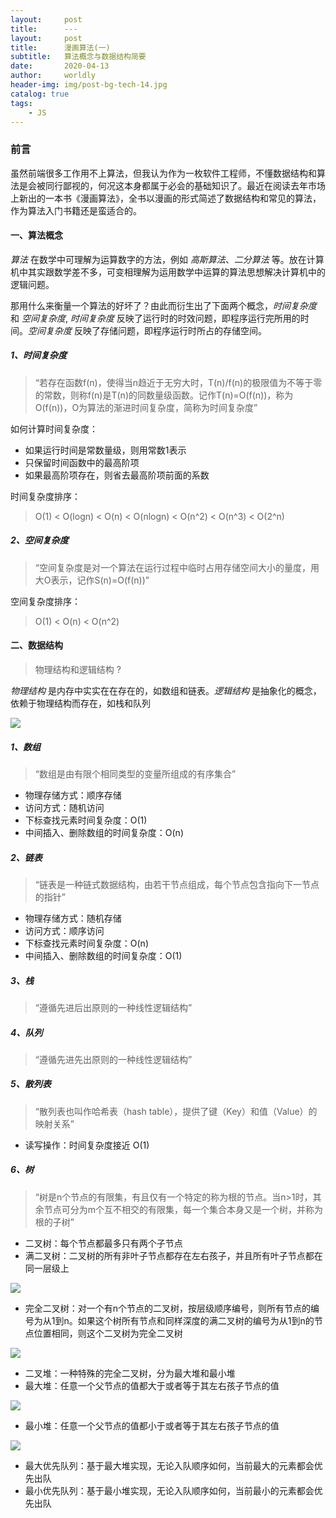 ```yaml
---
layout:     post
title:      ---
layout:     post
title:      漫画算法(一)
subtitle:   算法概念与数据结构简要
date:       2020-04-13
author:     worldly
header-img: img/post-bg-tech-14.jpg
catalog: true
tags:
    - JS
---
```


### 前言
虽然前端很多工作用不上算法，但我认为作为一枚软件工程师，不懂数据结构和算法是会被同行鄙视的，何况这本身都属于必会的基础知识了。最近在阅读去年市场上新出的一本书《漫画算法》，全书以漫画的形式简述了数据结构和常见的算法，作为算法入门书籍还是蛮适合的。

#### 一、算法概念
*算法* 在数学中可理解为运算数字的方法，例如 *高斯算法*、*二分算法* 等。放在计算机中其实跟数学差不多，可变相理解为运用数学中运算的算法思想解决计算机中的逻辑问题。

那用什么来衡量一个算法的好坏了？由此而衍生出了下面两个概念，*时间复杂度* 和 *空间复杂度*, *时间复杂度* 反映了运行时的时效问题，即程序运行完所用的时间。*空间复杂度* 反映了存储问题，即程序运行时所占的存储空间。

##### 1、时间复杂度

> “若存在函数f(n)，使得当n趋近于无穷大时，T(n)/f(n)的极限值为不等于零的常数，则称f(n)是T(n)的同数量级函数。记作T(n)=O(f(n))，称为O(f(n))，O为算法的渐进时间复杂度，简称为时间复杂度”

如何计算时间复杂度：
* 如果运行时间是常数量级，则用常数1表示
* 只保留时间函数中的最高阶项
* 如果最高阶项存在，则省去最高阶项前面的系数

时间复杂度排序：

> O(1) < O(logn) < O(n) < O(nlogn) < O(n^2) < O(n^3) < O(2^n)


##### 2、空间复杂度

> “空间复杂度是对一个算法在运行过程中临时占用存储空间大小的量度，用大O表示，记作S(n)=O(f(n))”

空间复杂度排序：

> O(1) < O(n) < O(n^2)


#### 二、数据结构

> 物理结构和逻辑结构 ?

*物理结构* 是内存中实实在在存在的，如数组和链表。*逻辑结构* 是抽象化的概念，依赖于物理结构而存在，如栈和队列

![](http://local.fenzhitech.com:81/res/01e2e80b770adc9b579a5360e30b2f76.png)

##### 1、数组

> “数组是由有限个相同类型的变量所组成的有序集合”

* 物理存储方式：顺序存储
* 访问方式：随机访问
* 下标查找元素时间复杂度：O(1)
* 中间插入、删除数组的时间复杂度：O(n)

##### 2、链表

> “链表是一种链式数据结构，由若干节点组成，每个节点包含指向下一节点的指针”

* 物理存储方式：随机存储
* 访问方式：顺序访问
* 下标查找元素时间复杂度：O(n)
* 中间插入、删除数组的时间复杂度：O(1)

##### 3、栈

> “遵循先进后出原则的一种线性逻辑结构”

##### 4、队列

> “遵循先进先出原则的一种线性逻辑结构”

##### 5、散列表

> “散列表也叫作哈希表（hash table），提供了键（Key）和值（Value）的映射关系”

* 读写操作：时间复杂度接近 O(1)

##### 6、树

> “树是n个节点的有限集，有且仅有一个特定的称为根的节点。当n>1时，其余节点可分为m个互不相交的有限集，每一个集合本身又是一个树，并称为根的子树”

* 二叉树：每个节点都最多只有两个子节点
* 满二叉树：二叉树的所有非叶子节点都存在左右孩子，并且所有叶子节点都在同一层级上

![](http://local.fenzhitech.com:81/res/e930ce10043de17631f1d1707ea1430b.png)

* 完全二叉树：对一个有n个节点的二叉树，按层级顺序编号，则所有节点的编号为从1到n。如果这个树所有节点和同样深度的满二叉树的编号为从1到n的节点位置相同，则这个二叉树为完全二叉树

![](http://local.fenzhitech.com:81/res/995ba389bb54395a9b2ffea0de95f785.png)

* 二叉堆：一种特殊的完全二叉树，分为最大堆和最小堆
* 最大堆：任意一个父节点的值都大于或者等于其左右孩子节点的值

![](http://local.fenzhitech.com:81/res/77e015515b25ea95064caf3f4edbb377.png)

* 最小堆：任意一个父节点的值都小于或者等于其左右孩子节点的值

![](http://local.fenzhitech.com:81/res/995ba389bb54395a9b2ffea0de95f785.png)

* 最大优先队列：基于最大堆实现，无论入队顺序如何，当前最大的元素都会优先出队
* 最小优先队列：基于最小堆实现，无论入队顺序如何，当前最小的元素都会优先出队
